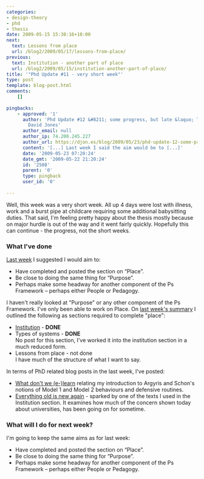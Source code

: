 ```yaml
---
categories:
- design-theory
- phd
- thesis
date: 2009-05-15 15:38:16+10:00
next:
  text: Lessons from place
  url: /blog2/2009/05/17/lessons-from-place/
previous:
  text: Institution - another part of place
  url: /blog2/2009/05/15/institution-another-part-of-place/
title: '"Phd Update #11 - very short week"'
type: post
template: blog-post.html
comments:
    []
    
pingbacks:
    - approved: '1'
      author: 'Phd Update #12 &#8211; some progress, but late &laquo; The Weblog of (a)
        David Jones'
      author_email: null
      author_ip: 74.200.245.227
      author_url: https://djon.es/blog/2009/05/23/phd-update-12-some-progress-but-late/
      content: '[...] Last week I said the aim would be to [...]'
      date: '2009-05-23 07:20:24'
      date_gmt: '2009-05-22 21:20:24'
      id: '2508'
      parent: '0'
      type: pingback
      user_id: '0'
    
---
```

Well, this week was a very short week. All up 4 days were lost with illness, work and a burst pipe at childcare requiring some additional babysitting duties. That said, I'm feeling pretty happy about the thesis mostly because on major hurdle is out of the way and it went fairly quickly. Hopefully this can continue - the progress, not the short weeks.

### What I've done

[Last week](/blog2/2009/05/08/phd-update-10-dragging-on/) I suggested I would aim to:

- Have completed and posted the section on “Place”.
- Be close to doing the same thing for “Purpose”.
- Perhaps make some headway for another component of the Ps Framework – perhaps either People or Pedagogy.

I haven't really looked at "Purpose" or any other component of the Ps Framework. I've only been able to work on Place. On [last week's summary](/blog2/2009/05/08/phd-update-10-dragging-on/) I outlined the following as sections required to complete "place":

- [Institution](/blog2/2009/05/15/institution-another-part-of-place/) - **DONE**
- Types of systems - **DONE**  
    No post for this section, I've worked it into the institution section in a much reduced form.
- Lessons from place - not done  
    I have much of the structure of what I want to say.

In terms of PhD related blog posts in the last week, I've posted:

- [What don't we (e-)learn](/blog2/2009/05/08/why-dont-we-e-learn-over-emphasis-on-rationality-and-defensive-routines/) relating my introduction to Argyris and Schon's notions of Model 1 and Model 2 behaviours and defensive routines.
- [Everything old is new again](/blog2/2009/05/10/everything-old-is-new-again-universities-should-be-more-business-like/) - sparked by one of the texts I used in the Institution section. It examines how much of the concern shown today about universities, has been going on for sometime.

### What will I do for next week?

I'm going to keep the same aims as for last week:

- Have completed and posted the section on “Place”.
- Be close to doing the same thing for “Purpose”.
- Perhaps make some headway for another component of the Ps Framework – perhaps either People or Pedagogy.